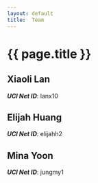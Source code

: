 ```yaml
---
layout: default
title:  Team
---
```


# {{ page.title }}


## Xiaoli Lan
***UCI Net ID***: lanx10

## Elijah Huang
***UCI Net ID***: elijahh2

## Mina Yoon
***UCI Net ID***: jungmy1
